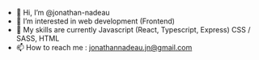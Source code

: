 - 👋 Hi, I’m @jonathan-nadeau
- 👀 I’m interested in web development (Frontend) 
- 🌱 My skills are currently Javascript (React, Typescript, Express) CSS / SASS, HTML
- 📫 How to reach me : jonathannadeau.jn@gmail.com

<!---
jonathan-nadeau/jonathan-nadeau is a ✨ special ✨ repository because its `README.md` (this file) appears on your GitHub profile.
You can click the Preview link to take a look at your changes.
--->

